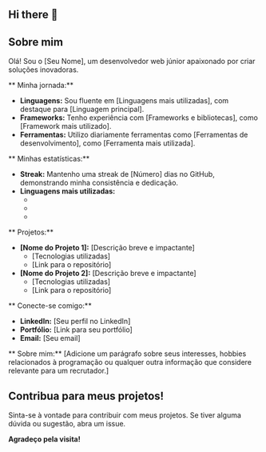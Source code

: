 ## Hi there 👋

<!--
**renanaugusto0/renanaugusto0** is a ✨ _special_ ✨ repository because its `README.md` (this file) appears on your GitHub profile.

Here are some ideas to get you started:

- 🔭 I’m currently working on ...
- 🌱 I’m currently learning ...
- 👯 I’m looking to collaborate on ...
- 🤔 I’m looking for help with ...
- 💬 Ask me about ...
- 📫 How to reach me: ...
- 😄 Pronouns: ...
- ⚡ Fun fact: ...
-->
##  Sobre mim

Olá! Sou o [Seu Nome], um desenvolvedor web júnior apaixonado por criar soluções inovadoras. ‍

** Minha jornada:**
* **Linguagens:** Sou fluente em [Linguagens mais utilizadas], com destaque para [Linguagem principal].
* **Frameworks:** Tenho experiência com [Frameworks e bibliotecas], como [Framework mais utilizado].
* **Ferramentas:** Utilizo diariamente ferramentas como [Ferramentas de desenvolvimento], como [Ferramenta mais utilizada].

** Minhas estatísticas:**
* **Streak:**  Mantenho uma streak de [Número] dias no GitHub, demonstrando minha consistência e dedicação.
* **Linguagens mais utilizadas:** 
    * [Linguagem 1]: [Porcentagem]%
    * [Linguagem 2]: [Porcentagem]%
    * [Linguagem 3]: [Porcentagem]%

** Projetos:**
* **[Nome do Projeto 1]:** [Descrição breve e impactante]
    * [Tecnologias utilizadas]
    * [Link para o repositório]
* **[Nome do Projeto 2]:** [Descrição breve e impactante]
    * [Tecnologias utilizadas]
    * [Link para o repositório]

** Conecte-se comigo:**
* **LinkedIn:** [Seu perfil no LinkedIn]
* **Portfólio:** [Link para seu portfólio]
* **Email:** [Seu email]

** Sobre mim:**
[Adicione um parágrafo sobre seus interesses, hobbies relacionados à programação ou qualquer outra informação que considere relevante para um recrutador.]

##  Contribua para meus projetos!
Sinta-se à vontade para contribuir com meus projetos. Se tiver alguma dúvida ou sugestão, abra um issue.

**Agradeço pela visita!**



